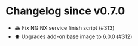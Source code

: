 # Changelog since v0.7.0
- 🚑 Fix NGINX service finish script (#313) 
- ⬆️ Upgrades add-on base image to 6.0.0 (#312) 
